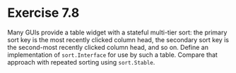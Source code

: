 # Exercise 7.8

Many GUIs provide a table widget with a stateful multi-tier sort: the primary
sort key is the most recently clicked column head, the secondary sort key is
the second-most recently clicked column head, and so on. Define an
implementation of `sort.Interface` for use by such a table. Compare that
approach with repeated sorting using `sort.Stable`.
